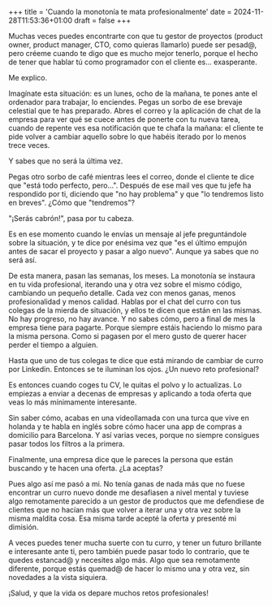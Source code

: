 +++
title = 'Cuando la monotonía te mata profesionalmente'
date = 2024-11-28T11:53:36+01:00
draft = false
+++

Muchas veces puedes encontrarte con que tu gestor de proyectos (product owner, product manager, CTO, como quieras llamarlo) puede ser pesad@, pero créeme cuando te digo que es mucho mejor tenerlo, porque el hecho de tener que hablar tú como programador con el cliente es... exasperante.

Me explico.

Imagínate esta situación: es un lunes, ocho de la mañana, te pones ante el ordenador para trabajar, lo enciendes. Pegas un sorbo de ese brevaje celestial que te has preparado. Abres el correo y la aplicación de chat de la empresa para ver qué se cuece antes de ponerte con tu nueva tarea, cuando de repente ves esa notificación que te chafa la mañana: el cliente te pide volver a cambiar aquello sobre lo que habéis iterado por lo menos trece veces.

Y sabes que no será la última vez.

Pegas otro sorbo de café mientras lees el correo, donde el cliente te dice que "está todo perfecto, pero...". Después de ese mail ves que tu jefe ha respondido por ti, diciendo que "no hay problema" y que "lo tendremos listo en breves". ¿Cómo que "tendremos"?

"¡Serás cabrón!", pasa por tu cabeza.

Es en ese momento cuando le envías un mensaje al jefe preguntándole sobre la situación, y te dice por enésima vez que "es el último empujón antes de sacar el proyecto y pasar a algo nuevo". Aunque ya sabes que no será así.

De esta manera, pasan las semanas, los meses. La monotonía se instaura en tu vida profesional, iterando una y otra vez sobre el mismo código, cambiando un pequeño detalle. Cada vez con menos ganas, menos profesionalidad y menos calidad. Hablas por el chat del curro con tus colegas de la mierda de situación, y ellos te dicen que están en las mismas. No hay progreso, no hay avance. Y no sabes cómo, pero a final de mes la empresa tiene para pagarte. Porque siempre estáis haciendo lo mismo para la misma persona. Como si pagasen por el mero gusto de querer hacer perder el tiempo a alguien.

Hasta que uno de tus colegas te dice que está mirando de cambiar de curro por Linkedin. Entonces se te iluminan los ojos. ¿Un nuevo reto profesional?

Es entonces cuando coges tu CV, le quitas el polvo y lo actualizas. Lo empiezas a enviar a decenas de empresas y aplicando a toda oferta que veas lo más mínimamente interesante.

Sin saber cómo, acabas en una videollamada con una turca que vive en holanda y te habla en inglés sobre cómo hacer una app de compras a domicilio para Barcelona. Y así varias veces, porque no siempre consigues pasar todos los filtros a la primera.

Finalmente, una empresa dice que le pareces la persona que están buscando y te hacen una oferta. ¿La aceptas?

Pues algo así me pasó a mi. No tenía ganas de nada más que no fuese encontrar un curro nuevo donde me desafiasen a nivel mental y tuviese algo remotamente parecido a un gestor de productos que me defendiese de clientes que no hacían más que volver a iterar una y otra vez sobre la misma maldita cosa. Esa misma tarde acepté la oferta y presenté mi dimisión.

A veces puedes tener mucha suerte con tu curro, y tener un futuro brillante e interesante ante ti, pero también puede pasar todo lo contrario, que te quedes estancad@ y necesites algo más. Algo que sea remotamente diferente, porque estás quemad@ de hacer lo mismo una y otra vez, sin novedades a la vista siquiera.

¡Salud, y que la vida os depare muchos retos profesionales!
